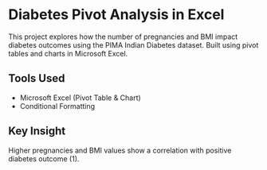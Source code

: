 # Diabetes Pivot Analysis in Excel
This project explores how the number of pregnancies and BMI impact diabetes outcomes using the PIMA Indian Diabetes dataset. Built using pivot tables and charts in Microsoft Excel.

## Tools Used
- Microsoft Excel (Pivot Table & Chart)
- Conditional Formatting

## Key Insight
Higher pregnancies and BMI values show a correlation with positive diabetes outcome (1).
